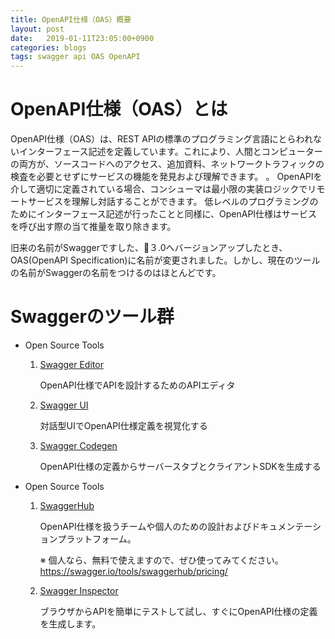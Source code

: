 ```yaml
---
title: OpenAPI仕様（OAS）概要
layout: post
date:   2019-01-11T23:05:00+0900
categories: blogs
tags: swagger api OAS OpenAPI
---
```


# OpenAPI仕様（OAS）とは

OpenAPI仕様（OAS）は、REST APIの標準のプログラミング言語にとらわれないインターフェース記述を定義しています。これにより、人間とコンピューターの両方が、ソースコードへのアクセス、追加資料、ネットワークトラフィックの検査を必要とせずにサービスの機能を発見および理解できます。 。 OpenAPIを介して適切に定義されている場合、コンシューマは最小限の実装ロジックでリモートサービスを理解し対話することができます。 低レベルのプログラミングのためにインターフェース記述が行ったことと同様に、OpenAPI仕様はサービスを呼び出す際の当て推量を取り除きます。

旧来の名前がSwaggerですした、３.0へバージョンアップしたとき、OAS(OpenAPI Specification)に名前が変更されました。しかし、現在のツールの名前がSwaggerの名前をつけるのはほとんどです。

# Swaggerのツール群

- Open Source Tools

    1. [Swagger Editor](https://swagger.io/tools/swagger-editor/)

        OpenAPI仕様でAPIを設計するためのAPIエディタ

    2. [Swagger UI](https://swagger.io/tools/swagger-ui/)

        対話型UIでOpenAPI仕様定義を視覚化する

    3. [Swagger Codegen](https://swagger.io/tools/swagger-codegen/)

        OpenAPI仕様の定義からサーバースタブとクライアントSDKを生成する

- Open Source Tools

    1. [SwaggerHub](https://app.swaggerhub.com)

        OpenAPI仕様を扱うチームや個人のための設計およびドキュメンテーションプラットフォーム。

        ※ 個人なら、無料で使えますので、ぜひ使ってみてください。
        https://swagger.io/tools/swaggerhub/pricing/

    2. [Swagger Inspector](https://inspector.swagger.io)

        ブラウザからAPIを簡単にテストして試し、すぐにOpenAPI仕様の定義を生成します。
